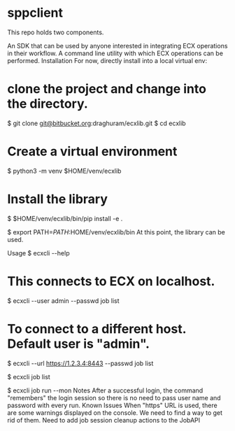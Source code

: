 # sppclient
This repo holds two components.

An SDK that can be used by anyone interested in integrating ECX operations in their workflow.
A command line utility with which ECX operations can be performed.
Installation
For now, directly install into a local virtual env:

# clone the project and change into the directory.
$ git clone git@bitbucket.org:draghuram/ecxlib.git
$ cd ecxlib

# Create a virtual environment
$ python3 -m venv $HOME/venv/ecxlib

# Install the library
$ $HOME/venv/ecxlib/bin/pip install -e .

$ export PATH=$PATH:$HOME/venv/ecxlib/bin
At this point, the library can be used.

Usage
$ ecxcli --help

# This connects to ECX on localhost.
$ ecxcli --user admin --passwd <PASSWORD> job list

# To connect to a different host. Default user is "admin".
$ ecxcli --url https://1.2.3.4:8443 --passwd <PASSWORD> job list

$ ecxcli job list

$ ecxcli job run --mon <ID>
Notes
After a successful login, the command "remembers" the login session so there is no need to pass user name and password with every run.
Known Issues
When "https" URL is used, there are some warnings displayed on the console. We need to find a way to get rid of them.
Need to add job session cleanup actions to the JobAPI
